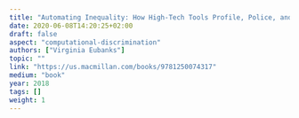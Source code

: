 ```yaml
---
title: "Automating Inequality: How High-Tech Tools Profile, Police, and Punish the Poor"
date: 2020-06-08T14:20:25+02:00
draft: false
aspect: "computational-discrimination"
authors: ["Virginia Eubanks"]
topic: ""
link: "https://us.macmillan.com/books/9781250074317"
medium: "book"
year: 2018
tags: []
weight: 1
---
```

